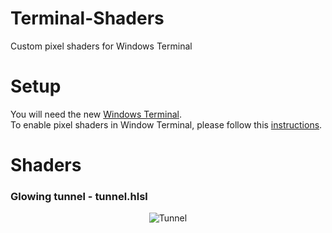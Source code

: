# Terminal-Shaders
Custom pixel shaders for Windows Terminal

# Setup

You will need the new [Windows Terminal](https://github.com/microsoft/terminal).<br>
To enable pixel shaders in Window Terminal, please follow this [instructions](https://github.com/microsoft/terminal/tree/main/samples/PixelShaders).

# Shaders

### Glowing tunnel - tunnel.hlsl

<p align="center">
<img src="https://i.imgur.com/osBXwJK.gif" alt="Tunnel"></img>
</p>
